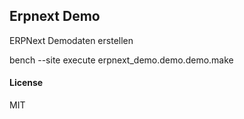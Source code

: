 ## Erpnext Demo

ERPNext Demodaten erstellen

bench --site execute erpnext_demo.demo.demo.make

#### License

MIT